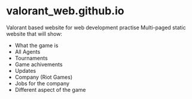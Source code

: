 # valorant_web.github.io
Valorant based website for web development practise
Multi-paged static website that will show:
 * What the game is
 * All Agents
 * Tournaments
 * Game achivements
 * Updates
 * Company (Riot Games)
 * Jobs for the company
 * Different aspect of the game 

